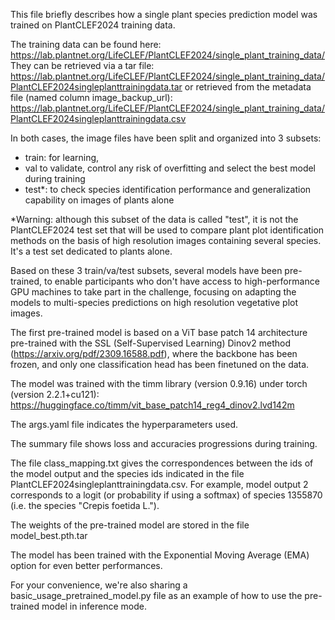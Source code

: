 This file briefly describes how a single plant species prediction model was trained on PlantCLEF2024 training data.

The training data can be found here: https://lab.plantnet.org/LifeCLEF/PlantCLEF2024/single_plant_training_data/
They can be retrieved via a tar file: https://lab.plantnet.org/LifeCLEF/PlantCLEF2024/single_plant_training_data/PlantCLEF2024singleplanttrainingdata.tar
or retrieved from the metadata file (named column image_backup_url): https://lab.plantnet.org/LifeCLEF/PlantCLEF2024/single_plant_training_data/PlantCLEF2024singleplanttrainingdata.csv

In both cases, the image files have been split and organized into 3 subsets: 
- train: for learning, 
- val to validate, control any risk of overfitting and select the best model during training
- test*: to check species identification performance and generalization capability on images of plants alone 

*Warning: although this subset of the data is called "test", it is not the PlantCLEF2024 test set that will be used to compare plant plot identification methods on the basis of high resolution images containing several species. It's a test set dedicated to plants alone.


Based on these 3 train/va/test subsets, several models have been pre-trained, to enable participants who don't have access to high-performance GPU machines to take part in the challenge, focusing on adapting the models to multi-species predictions on high resolution vegetative plot images. 

The first pre-trained model is based on a ViT base patch 14 architecture pre-trained with the SSL (Self-Supervised Learning) Dinov2 method (https://arxiv.org/pdf/2309.16588.pdf), where the backbone has been frozen, and only one classification head has been finetuned on the data.


The model was trained with the timm library (version 0.9.16) under torch (version 2.2.1+cu121): 
https://huggingface.co/timm/vit_base_patch14_reg4_dinov2.lvd142m

The args.yaml file indicates the hyperparameters used.

The summary file shows loss and accuracies progressions during training.

The file class_mapping.txt gives the correspondences between the ids of the model output and the species ids indicated in the file PlantCLEF2024singleplanttrainingdata.csv. For example, model output 2 corresponds to a logit (or probability if using a softmax) of species 1355870 (i.e. the species "Crepis foetida L.").

The weights of the pre-trained model are stored in the file model_best.pth.tar

The model has been trained with the Exponential Moving Average (EMA) option for even better performances.

For your convenience, we're also sharing a basic_usage_pretrained_model.py file as an example of how to use the pre-trained model in inference mode. 



 
